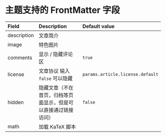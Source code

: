 # 主题支持的 FrontMatter 字段

| Field | Description | Default value |
| :--- | :--- | :--- |
| description | 文章简介 |  |
| image | 特色图片 |  |
| comments | 显示 / 隐藏评论区 | `true` |
| license | 文章协议 输入 `false` 可以隐藏 | `params.article.license.default` |
| hidden | 隐藏文章（不在首页，归档等页面显示，但是可以直接通过链接访问） | `false` |
| math | 加载 KaTeX 脚本 |  |

